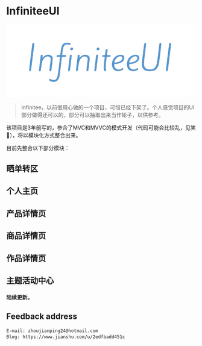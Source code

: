 # InfiniteeUI

![InfiniteeUI](https://github.com/Rogue24/InfiniteeUI/raw/master/Example/InfiniteeUI/InfiniteeUI/Main/Resources/images/infiniteeUiLogo.png)

> Infinitee，以前很用心做的一个项目，可惜已经下架了。个人感觉项目的UI部分做得还可以的，部分可以抽取出来当作轮子，以供参考。

该项目是3年前写的，参合了MVC和MVVC的模式开发（代码可能会比较乱，见笑🤥），将以模块化方式整合出来。

目前先整合以下部分模块：

## 晒单转区
## 个人主页
## 产品详情页
## 商品详情页
## 作品详情页
## 主题活动中心

#### 陆续更新。

## Feedback address

    E-mail: zhoujianping24@hotmail.com
    Blog: https://www.jianshu.com/u/2edfbadd451c
